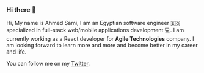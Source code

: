 ### Hi there 👋

Hi, My name is Ahmed Sami, I am an Egyptian software engineer 🇪🇬 specialized in full-stack web/mobile applications development 💻.
I am currently working as a React developer for **Agile Technologies** company.
I am looking forward to learn more and more and become better in my career and life.


You can follow me on my [Twitter](https://twitter.com/asamizx).
